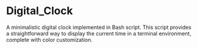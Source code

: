 # Digital_Clock
A minimalistic digital clock implemented in Bash script. This script provides a straightforward way to display the current time in a terminal environment, complete with color customization.
